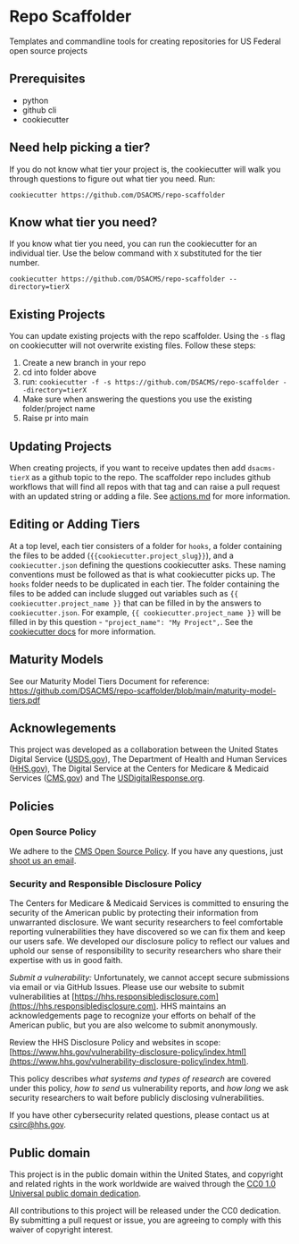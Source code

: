 # Repo Scaffolder
Templates and commandline tools for creating repositories for US Federal open source projects

## Prerequisites
- python
- github cli
- cookiecutter

## Need help picking a tier?
If you do not know what tier your project is, the cookiecutter will walk you through questions to figure out what tier you need.  Run:
```
cookiecutter https://github.com/DSACMS/repo-scaffolder
```

## Know what tier you need?
If you know what tier you need, you can run the cookiecutter for an individual tier.  Use the below command with `X` substituted for the tier number.
```
cookiecutter https://github.com/DSACMS/repo-scaffolder --directory=tierX
```

## Existing Projects
You can update existing projects with the repo scaffolder.  Using the `-s` flag on cookiecutter will not overwrite existing files.  Follow these steps:
1. Create a new branch in your repo
2. cd into folder above
3. run: `cookiecutter -f -s https://github.com/DSACMS/repo-scaffolder --directory=tierX`
4. Make sure when answering the questions you use the existing folder/project name
5. Raise pr into main

## Updating Projects
When creating projects, if you want to receive updates then add `dsacms-tierX` as a github topic to the repo.  The scaffolder repo includes github workflows that will find all repos with that tag and can raise a pull request with an updated string or adding a file.  See [actions.md](https://github.com/DSACMS/repo-scaffolder/blob/main/.github/actions.md) for more information.

## Editing or Adding Tiers
At a top level, each tier consisters of a folder for `hooks`, a folder containing the files to be added (`{{cookiecutter.project_slug}}`), and a `cookiecutter.json` defining the questions cookiecutter asks.  These naming conventions must be 
followed as that is what cookiecutter picks up.  The `hooks` folder needs to be duplicated in each tier.  The folder 
containing the files to be added can include slugged out variables such as `{{ cookiecutter.project_name }}` that can 
be filled in by the answers to `cookiecutter.json`.  For example, `{{ cookiecutter.project_name }}` will be filled in by 
this question - `"project_name": "My Project",`.  See the [cookiecutter docs](https://cookiecutter.readthedocs.io/en/stable/) 
for more information.

## Maturity Models
See our Maturity Model Tiers Document for reference: https://github.com/DSACMS/repo-scaffolder/blob/main/maturity-model-tiers.pdf

## Acknowlegements
This project was developed as a collaboration between the United States Digital
Service ([USDS.gov](https://usds.gov)), The Department of Health and Human
Services ([HHS.gov](https://hhs.gov)), The Digital Service at the Centers for
Medicare & Medicaid Services ([CMS.gov](https://cms.gov)) and The
[USDigitalResponse.org](https://usdigitalresponse.org).

## Policies

### Open Source Policy

We adhere to the [CMS Open Source
Policy](https://github.com/CMSGov/cms-open-source-policy). If you have any
questions, just [shoot us an email](mailto:opensource@cms.hhs.gov).

### Security and Responsible Disclosure Policy

The Centers for Medicare & Medicaid Services is committed to ensuring the
security of the American public by protecting their information from
unwarranted disclosure. We want security researchers to feel comfortable
reporting vulnerabilities they have discovered so we can fix them and keep our
users safe. We developed our disclosure policy to reflect our values and uphold
our sense of responsibility to security researchers who share their expertise
with us in good faith.

*Submit a vulnerability:* Unfortunately, we cannot accept secure submissions via
email or via GitHub Issues. Please use our website to submit vulnerabilities at
[https://hhs.responsibledisclosure.com](https://hhs.responsibledisclosure.com).
HHS maintains an acknowledgements page to recognize your efforts on behalf of
the American public, but you are also welcome to submit anonymously.

Review the HHS Disclosure Policy and websites in scope:
[https://www.hhs.gov/vulnerability-disclosure-policy/index.html](https://www.hhs.gov/vulnerability-disclosure-policy/index.html).

This policy describes *what systems and types of research* are covered under this
policy, *how to send* us vulnerability reports, and *how long* we ask security
researchers to wait before publicly disclosing vulnerabilities.

If you have other cybersecurity related questions, please contact us at
[csirc@hhs.gov](mailto:csirc@hhs.gov).

## Public domain

This project is in the public domain within the United States, and copyright
and related rights in the work worldwide are waived through the [CC0 1.0
Universal public domain
dedication](https://creativecommons.org/publicdomain/zero/1.0/).

All contributions to this project will be released under the CC0 dedication. By
submitting a pull request or issue, you are agreeing to comply with this waiver
of copyright interest.
